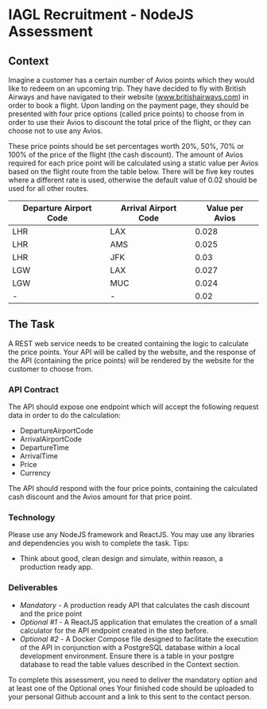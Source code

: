 # IAGL Recruitment - NodeJS Assessment

## Context

Imagine a customer has a certain number of Avios points which they would like to redeem on an upcoming trip. They have decided to fly with British Airways and have navigated to their website (www.britishairways.com) in order to book a flight. Upon landing on the payment page, they should be presented with four price options (called price points) to choose from in order to use their Avios to discount the total price of the flight, or they can choose not to use any Avios.

These price points should be set percentages worth 20%, 50%, 70% or 100% of the price of the flight (the cash discount). The amount of Avios required for each price point will be calculated using a static value per Avios based on the flight route from the table below. There will be five key routes where a different rate is used, otherwise the default value of 0.02 should be used for all other routes.

| Departure Airport Code | Arrival Airport Code | Value per Avios |
|------------------------|---------------------|----------------|
| LHR                    | LAX                 | 0.028          |
| LHR                    | AMS                 | 0.025          |
| LHR                    | JFK                 | 0.03           |
| LGW                    | LAX                 | 0.027          |
| LGW                    | MUC                 | 0.024          |
| -                      | -                   | 0.02           |

## The Task
A REST web service needs to be created containing the logic to calculate the price points. Your API will be called by the website, and the response of the API (containing the price points) will be rendered by the website for the customer to choose from.

### API Contract
The API should expose one endpoint which will accept the following request data in order to do the calculation:

* DepartureAirportCode
* ArrivalAirportCode
* DepartureTime
* ArrivalTime
* Price
* Currency

The API should respond with the four price points, containing the calculated cash discount and the Avios amount for that price point.

### Technology
Please use any NodeJS framework and ReactJS. You may use any libraries and dependencies you wish to complete the task. Tips:

* Think about good, clean design and simulate, within reason, a production ready app.

### Deliverables

* _Mandatory_ - A production ready API that calculates the cash discount and the price point
* _Optional #1_ - A ReactJS application that emulates the creation of a small calculator for the API endpoint created in the step before.
* _Optional #2_ - A Docker Compose file designed to facilitate the execution of the API in conjunction with a PostgreSQL database within a local development environment. Ensure there is a table in your postgre database to read the table values described in the Context section.

To complete this assessment, you need to deliver the mandatory option and at least one of the Optional ones
Your finished code should be uploaded to your personal Github account and a link to this sent to the contact person.
